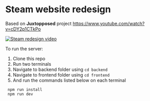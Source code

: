 # Steam website redesign

Based on **Juxtopposed** project https://www.youtube.com/watch?v=cDY2p1CTkPo

[![Steam redesign video](https://img.youtube.com/vi/cDY2p1CTkPo/0.jpg)](https://www.youtube.com/watch?v=cDY2p1CTkPo 'I Redesigned the ENTIRE Steam UI from Scratch')

To run the server:

1. Clone this repo
2. Run two terminals
3. Navigate to backend folder using `cd backend`
4. Navigate to frontend folder using `cd frontend`
5. And run the commands listed below on each terminal

```
 npm run install
 npm run dev
```
